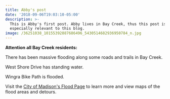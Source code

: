 ```yaml
---
title: Abby's post
date: '2018-09-06T19:03:10-05:00'
description: >-
  This is Abby's first post. Abby lives in Bay Creek, thus this post is
  especially relevant to this blog. 
image: /36251038_10155392887686496_5430514682936950784_n.jpg
---
```

**Attention all Bay Creek residents:**

There has been massive flooding along some roads and trails in Bay Creek. 

West Shore Drive has standing water. 

Wingra Bike Path is flooded. 

Visit the [City of Madison's Flood Page](http://www.cityofmadison.com/live-work/extreme-weather/flooding) to learn more and view maps of the flood areas and detours.
